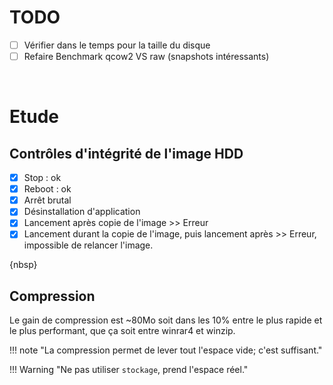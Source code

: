 
# TODO
- [ ] Vérifier dans le temps pour la taille du disque  
- [ ] Refaire Benchmark qcow2 VS raw (snapshots intéressants)  

<br>

# Etude
## Contrôles d'intégrité de l'image HDD
- [x] Stop : ok  
- [x] Reboot : ok  
- [x] Arrêt brutal  
- [x] Désinstallation d'application  
- [x] Lancement après copie de l'image >> Erreur  
- [x] Lancement durant la copie de l'image, puis lancement après >> Erreur, impossible de relancer l'image.  

{nbsp}

## Compression
Le gain de compression est ~80Mo soit dans les 10% entre le plus rapide et le plus performant, que ça soit entre winrar4 et winzip.


!!! note "La compression permet de lever tout l'espace vide; c'est suffisant."

!!! Warning "Ne pas utiliser `stockage`, prend l'espace réel."